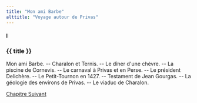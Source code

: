 ```yaml
---
title: "Mon ami Barbe"
alttitle: "Voyage autour de Privas"
---
```


#### I

### {{ title }}

<div class="tltr">

Mon ami Barbe. -- Charalon et Ternis. -- Le dîner d'une chèvre. -- La piscine de
Cornevis. -- Le carnaval à Privas et en Perse. -- Le président Delichère. -- Le
Petit-Tournon en 1427. -- Testament de Jean Gourgas. -- La géologie des environs
de Privas. -- Le viaduc de Charalon.

</div>

<div id="next">

[Chapitre Suivant](02.html)

</div>

